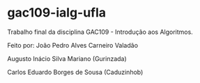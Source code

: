# gac109-ialg-ufla

Trabalho final da disciplina GAC109 - Introdução aos Algoritmos.



Feito por:
João Pedro Alves Carneiro Valadão

Augusto Inácio Silva Mariano (Gurinzada)

Carlos Eduardo Borges de Sousa (Caduzinhob)
